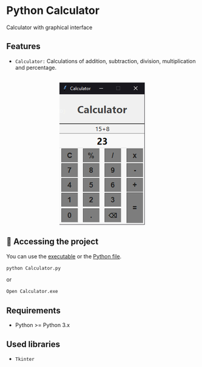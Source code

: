 # Python Calculator

Calculator with graphical interface

## Features
- `Calculator:` 
Calculations of addition, subtraction, division, multiplication and percentage.

<br>
<div display: inline_block align="center">
    <img src="./assets/screenshots/calculator.png" alt="calculator"/>
</div>

## :file_folder: Accessing the project
You can use the [executable](#########) or the [Python file](###########).
```bash
python Calculator.py
```
or
```bash
Open Calculator.exe
```
## Requirements
* Python >= Python 3.x

## Used libraries
* `Tkinter`
